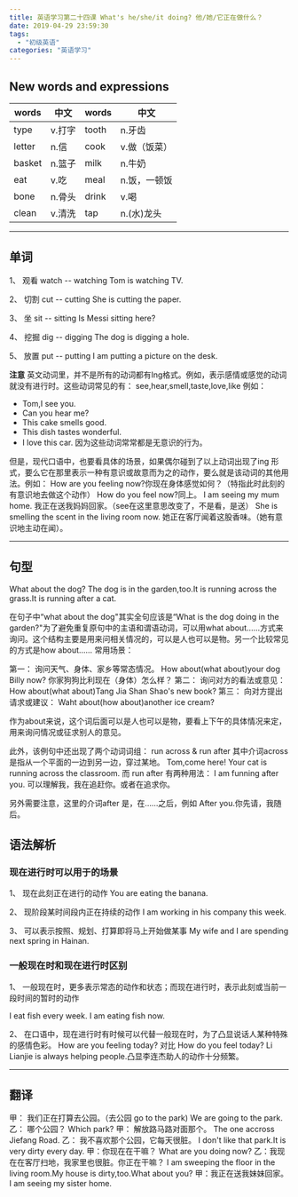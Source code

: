 ```yaml
---
title: 英语学习第二十四课 What's he/she/it doing? 他/她/它正在做什么？
date: 2019-04-29 23:59:30
tags: 
  - "初级英语"
categories: "英语学习"
---
```

## New words and expressions 

words | 中文 | words | 中文
--- | --- | --- | ---
type | v.打字 | tooth | n.牙齿 
letter | n.信 | cook | v.做（饭菜）
basket | n.篮子 | milk | n.牛奶
eat | v.吃 | meal | n.饭，一顿饭
bone | n.骨头 | drink | v.喝
clean | v.清洗 | tap | n.(水)龙头

---

## 单词

1、 观看 watch -- watching 
Tom is watching TV.

2、 切割 cut -- cutting
She is cutting the paper.

3、 坐 sit -- sitting
Is Messi sitting here?

4、 挖掘 dig -- digging
The dog is digging a hole.

5、 放置 put -- putting
I am putting a picture on the desk.

**注意**
英文动词里，并不是所有的动词都有Ing格式。例如，表示感情或感觉的动词就没有进行时。这些动词常见的有： see,hear,smell,taste,love,like
例如：
- Tom,I see you.
- Can you hear me?
- This cake smells good.
- This dish tastes wonderful.
- I love this car.
因为这些动词常常都是无意识的行为。

但是，现代口语中，也要看具体的场景，如果偶尔碰到了以上动词出现了ing 形式，要么它在那里表示一种有意识或故意而为之的动作，要么就是该动词的其他用法。例如：
How are you feeling now?你现在身体感觉如何？（特指此时此刻的有意识地去做这个动作）
How do you feel now?同上。
I am seeing my mum home.
我正在送我妈妈回家。（see在这里意思改变了，不是看，是送）
She is smelling the scent in the living room now.
她正在客厅闻着这股香味。（她有意识地主动在闻）。

---

## 句型
What about the dog? The dog is in the garden,too.It is running across the grass.It is running after a cat.

在句子中“what about the dog"其实全句应该是“What is the dog doing in the garden?"为了避免重复原句中的主语和谓语动词，可以用what about……方式来询问。这个结构主要是用来问相关情况的，可以是人也可以是物。另一个比较常见的方式是how about……
常用场景：

第一： 询问天气、身体、家乡等常态情况。
How about(what about)your dog Billy now?
你家狗狗比利现在（身体）怎么样？
第二： 询问对方的看法或意见：
How about(what about)Tang Jia Shan Shao's new book?
第三： 向对方提出请求或建议：
Waht about(how about)another ice cream?

作为about来说，这个词后面可以是人也可以是物，要看上下午的具体情况来定，用来询问情况或征求别人的意见。

此外，该例句中还出现了两个动词词组： run across & run after
其中介词across是指从一个平面的一边到另一边，穿过某地。
Tom,come here! Your cat is running across the classroom.
而 run after 有两种用法：
I am funning after you.
可以理解我，我在追赶你。或者在追求你。

另外需要注意，这里的介词after 是，在……之后，例如
After you.你先请，我随后。

## 语法解析

### 现在进行时可以用于的场景

1、 现在此刻正在进行的动作
You are eating the banana.

2、 现阶段某时间段内正在持续的动作
I am working in his company this week.

3、 可以表示按照、规划、打算即将马上开始做某事
My wife and I are spending next spring in Hainan.

### 一般现在时和现在进行时区别

1、 一般现在时，更多表示常态的动作和状态；而现在进行时，表示此刻或当前一段时间的暂时的动作

I eat fish every week.
I am eating fish now.

2、 在口语中，现在进行时有时候可以代替一般现在时，为了凸显说话人某种特殊的感情色彩。
How are you feeling today? 对比 How do you feel today?
Li Lianjie is always helping people.凸显李连杰助人的动作十分频繁。

---

## 翻译

甲： 我们正在打算去公园。（去公园 go to the park)
We are going to the park.
乙： 哪个公园？
Which park?
甲： 解放路马路对面那个。
The one accross Jiefang Road.
乙： 我不喜欢那个公园，它每天很脏。
I don't like that park.It is very dirty every day.
甲：你现在在干嘛？
What are you doing now?
乙：我现在在客厅扫地，我家里也很脏。你正在干嘛？
I am sweeping the floor in the living room.My house is  dirty,too.What about you?
甲：我正在送我妹妹回家。
I am seeing my sister home.




